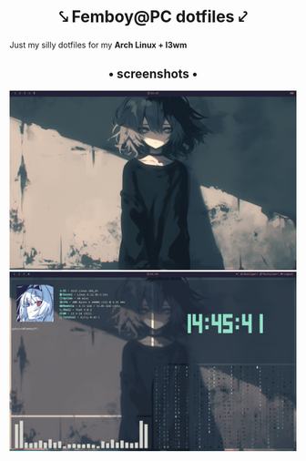 <div align="center">
    <h1> ⤥ Femboy@PC dotfiles ⤦ </h1>
    <h3></h3>
</div>

Just my silly dotfiles for my **Arch Linux + I3wm**


<div align="center">
    <h2>• screenshots •</h2>
</div>

![image](image.png)
![image](image-2.png)